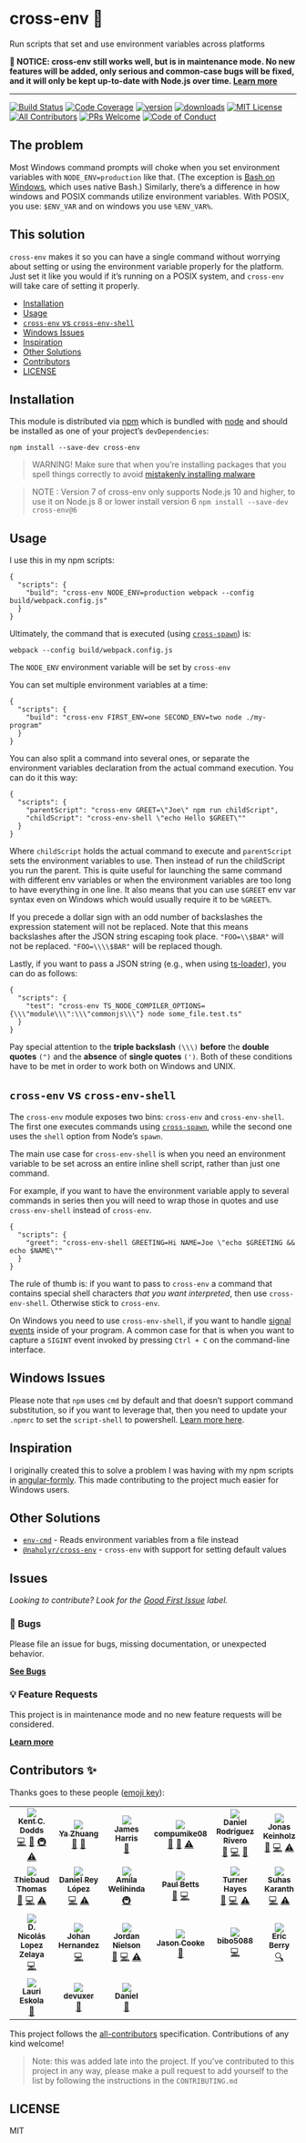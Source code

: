 cross-env 🔀
===========

Run scripts that set and use environment variables across platforms

**🚨 NOTICE: cross-env still works well, but is in maintenance mode. No new features will be added, only serious and common-case bugs will be fixed, and it will only be kept up-to-date with Node.js over time. [Learn more](https://github.com/kentcdodds/cross-env/issues/257)**

------------------------------------------------------------------------

[![Build Status](https://img.shields.io/github/workflow/status/kentcdodds/cross-env/validate?logo=github&style=flat-square)](https://github.com/kentcdodds/cross-env/actions?query=workflow%3Avalidate) [![Code Coverage](https://img.shields.io/codecov/c/github/kentcdodds/cross-env.svg?style=flat-square)](https://codecov.io/github/kentcdodds/cross-env) [![version](https://img.shields.io/npm/v/gatsby-remark-embedder.svg?style=flat-square)](https://www.npmjs.com/package/gatsby-remark-embedder) [![downloads](https://img.shields.io/npm/dm/gatsby-remark-embedder.svg?style=flat-square)](http://www.npmtrends.com/gatsby-remark-embedder) [![MIT License](https://img.shields.io/npm/l/gatsby-remark-embedder.svg?style=flat-square)](https://github.com/kentcdodds/cross-env/blob/master/LICENSE) [![All Contributors](https://img.shields.io/github/all-contributors/kentcdodds/cross-env?color=orange&style=flat-square)](#contributors-) [![PRs Welcome](https://img.shields.io/badge/PRs-welcome-brightgreen.svg?style=flat-square)](http://makeapullrequest.com) [![Code of Conduct](https://img.shields.io/badge/code%20of-conduct-ff69b4.svg?style=flat-square)](https://github.com/kentcdodds/cross-env/blob/master/other/CODE_OF_CONDUCT.md)

The problem
-----------

Most Windows command prompts will choke when you set environment variables with `NODE_ENV=production` like that. (The exception is [Bash on Windows](https://msdn.microsoft.com/en-us/commandline/wsl/about), which uses native Bash.) Similarly, there’s a difference in how windows and POSIX commands utilize environment variables. With POSIX, you use: `$ENV_VAR` and on windows you use `%ENV_VAR%`.

This solution
-------------

`cross-env` makes it so you can have a single command without worrying about setting or using the environment variable properly for the platform. Just set it like you would if it’s running on a POSIX system, and `cross-env` will take care of setting it properly.

-   [Installation](#installation)
-   [Usage](#usage)
-   [`cross-env` vs `cross-env-shell`](#cross-env-vs-cross-env-shell)
-   [Windows Issues](#windows-issues)
-   [Inspiration](#inspiration)
-   [Other Solutions](#other-solutions)
-   [Contributors](#contributors)
-   [LICENSE](#license)

Installation
------------

This module is distributed via [npm](https://npmjs.com) which is bundled with [node](https://nodejs.org) and should be installed as one of your project’s `devDependencies`:

    npm install --save-dev cross-env

> WARNING! Make sure that when you’re installing packages that you spell things correctly to avoid [mistakenly installing malware](http://blog.npmjs.org/post/163723642530/crossenv-malware-on-the-npm-registry)

> NOTE : Version 7 of cross-env only supports Node.js 10 and higher, to use it on Node.js 8 or lower install version 6 `npm install --save-dev cross-env@6`

Usage
-----

I use this in my npm scripts:

    {
      "scripts": {
        "build": "cross-env NODE_ENV=production webpack --config build/webpack.config.js"
      }
    }

Ultimately, the command that is executed (using [`cross-spawn`](https://www.npmjs.com/package/cross-spawn)) is:

    webpack --config build/webpack.config.js

The `NODE_ENV` environment variable will be set by `cross-env`

You can set multiple environment variables at a time:

    {
      "scripts": {
        "build": "cross-env FIRST_ENV=one SECOND_ENV=two node ./my-program"
      }
    }

You can also split a command into several ones, or separate the environment variables declaration from the actual command execution. You can do it this way:

    {
      "scripts": {
        "parentScript": "cross-env GREET=\"Joe\" npm run childScript",
        "childScript": "cross-env-shell \"echo Hello $GREET\""
      }
    }

Where `childScript` holds the actual command to execute and `parentScript` sets the environment variables to use. Then instead of run the childScript you run the parent. This is quite useful for launching the same command with different env variables or when the environment variables are too long to have everything in one line. It also means that you can use `$GREET` env var syntax even on Windows which would usually require it to be `%GREET%`.

If you precede a dollar sign with an odd number of backslashes the expression statement will not be replaced. Note that this means backslashes after the JSON string escaping took place. `"FOO=\\$BAR"` will not be replaced. `"FOO=\\\\$BAR"` will be replaced though.

Lastly, if you want to pass a JSON string (e.g., when using [ts-loader](https://www.npmjs.com/package/ts-loader)), you can do as follows:

    {
      "scripts": {
        "test": "cross-env TS_NODE_COMPILER_OPTIONS={\\\"module\\\":\\\"commonjs\\\"} node some_file.test.ts"
      }
    }

Pay special attention to the **triple backslash** `(\\\)` **before** the **double quotes** `(")` and the **absence** of **single quotes** `(')`. Both of these conditions have to be met in order to work both on Windows and UNIX.

`cross-env` vs `cross-env-shell`
--------------------------------

The `cross-env` module exposes two bins: `cross-env` and `cross-env-shell`. The first one executes commands using [`cross-spawn`](https://www.npmjs.com/package/cross-spawn), while the second one uses the `shell` option from Node’s `spawn`.

The main use case for `cross-env-shell` is when you need an environment variable to be set across an entire inline shell script, rather than just one command.

For example, if you want to have the environment variable apply to several commands in series then you will need to wrap those in quotes and use `cross-env-shell` instead of `cross-env`.

    {
      "scripts": {
        "greet": "cross-env-shell GREETING=Hi NAME=Joe \"echo $GREETING && echo $NAME\""
      }
    }

The rule of thumb is: if you want to pass to `cross-env` a command that contains special shell characters *that you want interpreted*, then use `cross-env-shell`. Otherwise stick to `cross-env`.

On Windows you need to use `cross-env-shell`, if you want to handle [signal events](https://nodejs.org/api/process.html#process_signal_events) inside of your program. A common case for that is when you want to capture a `SIGINT` event invoked by pressing `Ctrl + C` on the command-line interface.

Windows Issues
--------------

Please note that `npm` uses `cmd` by default and that doesn’t support command substitution, so if you want to leverage that, then you need to update your `.npmrc` to set the `script-shell` to powershell. [Learn more here](https://github.com/kentcdodds/cross-env/issues/192#issuecomment-513341729).

Inspiration
-----------

I originally created this to solve a problem I was having with my npm scripts in [angular-formly](https://github.com/formly-js/angular-formly). This made contributing to the project much easier for Windows users.

Other Solutions
---------------

-   [`env-cmd`](https://github.com/toddbluhm/env-cmd) - Reads environment variables from a file instead
-   [`@naholyr/cross-env`](https://www.npmjs.com/package/@naholyr/cross-env) - `cross-env` with support for setting default values

Issues
------

*Looking to contribute? Look for the [Good First Issue](https://github.com/kentcdodds/cross-env/issues?utf8=%E2%9C%93&q=is%3Aissue+is%3Aopen+sort%3Areactions-%2B1-desc+label%3A%22good+first+issue%22) label.*

### 🐛 Bugs

Please file an issue for bugs, missing documentation, or unexpected behavior.

[**See Bugs**](https://github.com/kentcdodds/cross-env/issues?utf8=%E2%9C%93&q=is%3Aissue+is%3Aopen+label%3A%22%F0%9F%90%9B+Bug%22+sort%3Acreated-desc)

### 💡 Feature Requests

This project is in maintenance mode and no new feature requests will be considered.

[**Learn more**](https://github.com/kentcdodds/cross-env/issues/257)

Contributors ✨
--------------

Thanks goes to these people ([emoji key](https://allcontributors.org/docs/en/emoji-key)):

<table><tbody><tr class="odd"><td style="text-align: center;"><a href="https://kentcdodds.com"><img src="https://avatars.githubusercontent.com/u/1500684?v=3" /><br />
<sub><strong>Kent C. Dodds</strong></sub></a><br />
<a href="https://github.com/kentcdodds/cross-env/commits?author=kentcdodds" title="Code">💻</a> <a href="https://github.com/kentcdodds/cross-env/commits?author=kentcdodds" title="Documentation">📖</a> <a href="#infra-kentcdodds" title="Infrastructure (Hosting, Build-Tools, etc)">🚇</a> <a href="https://github.com/kentcdodds/cross-env/commits?author=kentcdodds" title="Tests">⚠️</a></td><td style="text-align: center;"><a href="https://zhuangya.me"><img src="https://avatars1.githubusercontent.com/u/499038?v=3" /><br />
<sub><strong>Ya Zhuang</strong></sub></a><br />
<a href="#plugin-zhuangya" title="Plugin/utility libraries">🔌</a> <a href="https://github.com/kentcdodds/cross-env/commits?author=zhuangya" title="Documentation">📖</a></td><td style="text-align: center;"><a href="https://wopian.me"><img src="https://avatars3.githubusercontent.com/u/3440094?v=3" /><br />
<sub><strong>James Harris</strong></sub></a><br />
<a href="https://github.com/kentcdodds/cross-env/commits?author=wopian" title="Documentation">📖</a></td><td style="text-align: center;"><a href="https://github.com/compumike08"><img src="https://avatars1.githubusercontent.com/u/8941730?v=3" /><br />
<sub><strong>compumike08</strong></sub></a><br />
<a href="https://github.com/kentcdodds/cross-env/issues?q=author%3Acompumike08" title="Bug reports">🐛</a> <a href="https://github.com/kentcdodds/cross-env/commits?author=compumike08" title="Documentation">📖</a> <a href="https://github.com/kentcdodds/cross-env/commits?author=compumike08" title="Tests">⚠️</a></td><td style="text-align: center;"><a href="https://github.com/danielo515"><img src="https://avatars1.githubusercontent.com/u/2270425?v=3" /><br />
<sub><strong>Daniel Rodríguez Rivero</strong></sub></a><br />
<a href="https://github.com/kentcdodds/cross-env/issues?q=author%3Adanielo515" title="Bug reports">🐛</a> <a href="https://github.com/kentcdodds/cross-env/commits?author=danielo515" title="Code">💻</a> <a href="https://github.com/kentcdodds/cross-env/commits?author=danielo515" title="Documentation">📖</a></td><td style="text-align: center;"><a href="https://github.com/inyono"><img src="https://avatars2.githubusercontent.com/u/1508477?v=3" /><br />
<sub><strong>Jonas Keinholz</strong></sub></a><br />
<a href="https://github.com/kentcdodds/cross-env/issues?q=author%3Ainyono" title="Bug reports">🐛</a> <a href="https://github.com/kentcdodds/cross-env/commits?author=inyono" title="Code">💻</a> <a href="https://github.com/kentcdodds/cross-env/commits?author=inyono" title="Tests">⚠️</a></td><td style="text-align: center;"><a href="https://github.com/hgwood"><img src="https://avatars3.githubusercontent.com/u/1656170?v=3" /><br />
<sub><strong>Hugo Wood</strong></sub></a><br />
<a href="https://github.com/kentcdodds/cross-env/issues?q=author%3Ahgwood" title="Bug reports">🐛</a> <a href="https://github.com/kentcdodds/cross-env/commits?author=hgwood" title="Code">💻</a> <a href="https://github.com/kentcdodds/cross-env/commits?author=hgwood" title="Tests">⚠️</a></td></tr><tr class="even"><td style="text-align: center;"><a href="https://github.com/thomasthiebaud"><img src="https://avatars0.githubusercontent.com/u/3715715?v=3" /><br />
<sub><strong>Thiebaud Thomas</strong></sub></a><br />
<a href="https://github.com/kentcdodds/cross-env/issues?q=author%3Athomasthiebaud" title="Bug reports">🐛</a> <a href="https://github.com/kentcdodds/cross-env/commits?author=thomasthiebaud" title="Code">💻</a> <a href="https://github.com/kentcdodds/cross-env/commits?author=thomasthiebaud" title="Tests">⚠️</a></td><td style="text-align: center;"><a href="https://daniel.blog"><img src="https://avatars1.githubusercontent.com/u/1715800?v=3" /><br />
<sub><strong>Daniel Rey López</strong></sub></a><br />
<a href="https://github.com/kentcdodds/cross-env/commits?author=DanReyLop" title="Code">💻</a> <a href="https://github.com/kentcdodds/cross-env/commits?author=DanReyLop" title="Tests">⚠️</a></td><td style="text-align: center;"><a href="http://amilajack.com"><img src="https://avatars2.githubusercontent.com/u/6374832?v=3" /><br />
<sub><strong>Amila Welihinda</strong></sub></a><br />
<a href="#infra-amilajack" title="Infrastructure (Hosting, Build-Tools, etc)">🚇</a></td><td style="text-align: center;"><a href="https://twitter.com/paulcbetts"><img src="https://avatars1.githubusercontent.com/u/1396?v=3" /><br />
<sub><strong>Paul Betts</strong></sub></a><br />
<a href="https://github.com/kentcdodds/cross-env/issues?q=author%3Apaulcbetts" title="Bug reports">🐛</a> <a href="https://github.com/kentcdodds/cross-env/commits?author=paulcbetts" title="Code">💻</a></td><td style="text-align: center;"><a href="https://github.com/turnerhayes"><img src="https://avatars1.githubusercontent.com/u/6371670?v=3" /><br />
<sub><strong>Turner Hayes</strong></sub></a><br />
<a href="https://github.com/kentcdodds/cross-env/issues?q=author%3Aturnerhayes" title="Bug reports">🐛</a> <a href="https://github.com/kentcdodds/cross-env/commits?author=turnerhayes" title="Code">💻</a> <a href="https://github.com/kentcdodds/cross-env/commits?author=turnerhayes" title="Tests">⚠️</a></td><td style="text-align: center;"><a href="https://github.com/sudo-suhas"><img src="https://avatars2.githubusercontent.com/u/22251956?v=4" /><br />
<sub><strong>Suhas Karanth</strong></sub></a><br />
<a href="https://github.com/kentcdodds/cross-env/commits?author=sudo-suhas" title="Code">💻</a> <a href="https://github.com/kentcdodds/cross-env/commits?author=sudo-suhas" title="Tests">⚠️</a></td><td style="text-align: center;"><a href="https://github.com/sventschui"><img src="https://avatars3.githubusercontent.com/u/512692?v=4" /><br />
<sub><strong>Sven</strong></sub></a><br />
<a href="https://github.com/kentcdodds/cross-env/commits?author=sventschui" title="Code">💻</a> <a href="https://github.com/kentcdodds/cross-env/commits?author=sventschui" title="Documentation">📖</a> <a href="#example-sventschui" title="Examples">💡</a> <a href="https://github.com/kentcdodds/cross-env/commits?author=sventschui" title="Tests">⚠️</a></td></tr><tr class="odd"><td style="text-align: center;"><a href="https://github.com/NicoZelaya"><img src="https://avatars0.githubusercontent.com/u/5522668?v=4" /><br />
<sub><strong>D. Nicolás Lopez Zelaya</strong></sub></a><br />
<a href="https://github.com/kentcdodds/cross-env/commits?author=NicoZelaya" title="Code">💻</a></td><td style="text-align: center;"><a href="http://bithavoc.io"><img src="https://avatars3.githubusercontent.com/u/219289?v=4" /><br />
<sub><strong>Johan Hernandez</strong></sub></a><br />
<a href="https://github.com/kentcdodds/cross-env/commits?author=bithavoc" title="Code">💻</a></td><td style="text-align: center;"><a href="https://github.com/jnielson94"><img src="https://avatars3.githubusercontent.com/u/13559161?v=4" /><br />
<sub><strong>Jordan Nielson</strong></sub></a><br />
<a href="https://github.com/kentcdodds/cross-env/issues?q=author%3Ajnielson94" title="Bug reports">🐛</a> <a href="https://github.com/kentcdodds/cross-env/commits?author=jnielson94" title="Code">💻</a> <a href="https://github.com/kentcdodds/cross-env/commits?author=jnielson94" title="Tests">⚠️</a></td><td style="text-align: center;"><a href="https://nz.linkedin.com/in/jsonc11"><img src="https://avatars0.githubusercontent.com/u/5185660?v=4" /><br />
<sub><strong>Jason Cooke</strong></sub></a><br />
<a href="https://github.com/kentcdodds/cross-env/commits?author=Jason-Cooke" title="Documentation">📖</a></td><td style="text-align: center;"><a href="https://github.com/bibo5088"><img src="https://avatars0.githubusercontent.com/u/17709887?v=4" /><br />
<sub><strong>bibo5088</strong></sub></a><br />
<a href="https://github.com/kentcdodds/cross-env/commits?author=bibo5088" title="Code">💻</a></td><td style="text-align: center;"><a href="https://codefund.io"><img src="https://avatars2.githubusercontent.com/u/12481?v=4" /><br />
<sub><strong>Eric Berry</strong></sub></a><br />
<a href="#fundingFinding-coderberry" title="Funding Finding">🔍</a></td><td style="text-align: center;"><a href="https://michaeldeboey.be"><img src="https://avatars3.githubusercontent.com/u/6643991?v=4" /><br />
<sub><strong>Michaël De Boey</strong></sub></a><br />
<a href="https://github.com/kentcdodds/cross-env/commits?author=MichaelDeBoey" title="Code">💻</a></td></tr><tr class="even"><td style="text-align: center;"><a href="https://github.com/lauriii"><img src="https://avatars0.githubusercontent.com/u/1845495?v=4" /><br />
<sub><strong>Lauri Eskola</strong></sub></a><br />
<a href="https://github.com/kentcdodds/cross-env/commits?author=lauriii" title="Documentation">📖</a></td><td style="text-align: center;"><a href="https://github.com/devuxer"><img src="https://avatars0.githubusercontent.com/u/1298521?v=4" /><br />
<sub><strong>devuxer</strong></sub></a><br />
<a href="https://github.com/kentcdodds/cross-env/commits?author=devuxer" title="Documentation">📖</a></td><td style="text-align: center;"><a href="https://github.com/dsbert"><img src="https://avatars2.githubusercontent.com/u/1320090?v=4" /><br />
<sub><strong>Daniel</strong></sub></a><br />
<a href="https://github.com/kentcdodds/cross-env/commits?author=dsbert" title="Documentation">📖</a></td><td style="text-align: center;"></td><td style="text-align: center;"></td><td style="text-align: center;"></td><td style="text-align: center;"></td></tr></tbody></table>

This project follows the [all-contributors](https://github.com/all-contributors/all-contributors) specification. Contributions of any kind welcome!

> Note: this was added late into the project. If you’ve contributed to this project in any way, please make a pull request to add yourself to the list by following the instructions in the `CONTRIBUTING.md`

LICENSE
-------

MIT
